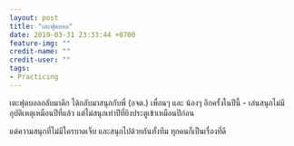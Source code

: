 ```yaml
---
layout: post
title: "เตะฟุตบอล"
date: 2019-03-31 23:33:44 +0700
feature-img: ""
credit-name: ""
credit-user: ""
tags:
- Practicing
---
```

เตะฟุตบอลกลับมาดึก ได้กลับมาสนุกกับพี่ (อจต.) เพื่อนๆ และ น้องๆ อีกครั้งในปีนี้ - เล่นสนุกไม่มีอุบัติเหตุเหมือนปีที่แล้ว แต่ไม่สนุกเท่าปีที่ยิงประตูเข้าเหมือนปีก่อน

แต่ความสนุกที่ไม่มีใครบาดเจ็บ และสนุกไปด้วยกันทั้งทีม ทุกคนก็เป็นเรื่องที่ดี
